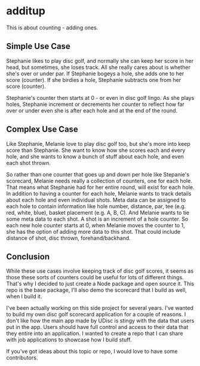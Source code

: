 # additup
This is about counting - adding ones.

## Simple Use Case

Stephanie likes to play disc golf, and normally she can keep her score in her head, but sometimes, she loses track. All she really cares about is whether she's over or under par. If Stephanie bogeys a hole, she adds one to her score (counter). If she birdies a hole, Stephanie subtracts one from her score (counter). 

Stephanie's counter then starts at 0 - or even in disc golf lingo. As she plays holes, Stephanie increment or decrements her counter to reflect how far over or under even she is after each hole and at the end of the round.

## Complex Use Case

Like Stephanie, Melanie love to play disc golf too, but she's more into keep score than Stephanie. She want to know how she scores each and every hole, and she wants to know a bunch of stuff about each hole, and even each shot thrown. 

So rather than one counter that goes up and down per hole like Stepanie's scorecard, Melanie needs really a collection of counters, one for each hole. That means what Stephanie had for her entire round, will exist for each hole. In addition to having a counter for each hole, Melanie wants to track details about each hole and even individual shots. Meta data can be assigned to each hole to contain information like hole number, distance, par, tee (e.g. red, white, blue), basket placement (e.g. A, B, C). And Melanie wants to tie some meta data to each shot. A shot is an increment of a hole counter. So each new hole counter starts at 0, when Melanie moves the counter to 1, she has the option of adding more data to this shot. That could include distance of shot, disc thrown, forehand/backhand.

## Conclusion
While these use cases involve keeping track of disc golf scores, it seems as those these sorts of counters could be useful for lots of different things. That's why I decided to just create a Node package and open source it. This repo is the base package, I'll also demo the scorecard that I build as well, when I build it. 

I've been actually working on this side project for several years. I've wanted to build my own disc golf scorecard application for a couple of reasons. I don't like how the main app made by UDisc is stingy with the data that users put in the app. Users should have full control and access to their data that they entire into an application. I wanted to create a repo that I can share with job applications to showcase how I build stuff. 

If you've got ideas about this topic or repo, I would love to have some contributors. 
